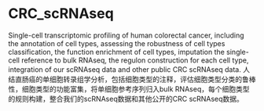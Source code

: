 # CRC_scRNAseq
Single-cell transcriptomic profiling of human colorectal cancer, including the annotation of cell types, assessing the robustness of cell types classification, the function enrichment of cell types, imputation the single-cell reference to bulk RNAseq, the regulon construction for each cell type, integration of our scRNAseq data and other public CRC scRNAseq data.
人结直肠癌的单细胞转录组学分析，包括细胞类型的注释，评估细胞类型分类的鲁棒性，细胞类型的功能富集，将单细胞参考序列归入bulk RNAseq，每个细胞类型的规则构建，整合我们的scRNAseq数据和其他公开的CRC scRNAseq数据。
